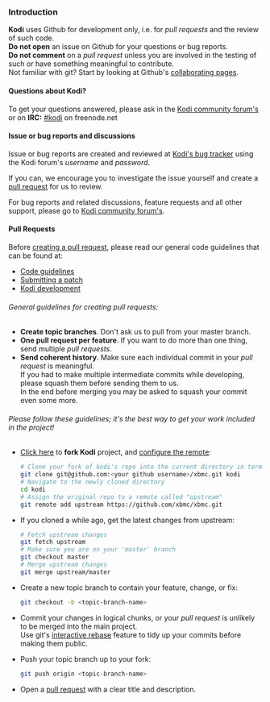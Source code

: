 ### Introduction

**Kodi** uses Github for development only, i.e. for *pull requests* and the review of such code.  
**Do not open** an issue on Github for your questions or bug reports.  
**Do not comment** on a *pull request* unless you are involved in the testing of such or have something meaningful to contribute.  
Not familiar with git? Start by looking at Github's [collaborating pages](https://help.github.com/categories/collaborating/).

#### Questions about Kodi?

To get your questions answered, please ask in the [Kodi community forum's](http://forum.kodi.tv/) or on **IRC:** [#kodi](http://webchat.freenode.net?nick=kodi-contrib&channels=%23kodi&prompt=1&uio=OT10cnVlde) on freenode.net

#### Issue or bug reports and discussions

Issue or bug reports are created and reviewed at [Kodi's bug tracker](http://trac.kodi.tv) using the Kodi forum's *username* and *password*.

If you can, we encourage you to investigate the issue yourself and create a [pull request](https://help.github.com/articles/creating-a-pull-request/) for us to review.

For bug reports and related discussions, feature requests and all other support, please go to [Kodi community forum's](http://forum.kodi.tv/).

#### Pull Requests

Before [creating a pull request](https://help.github.com/articles/creating-a-pull-request/), please read our general code guidelines that can be found at:

- [Code guidelines](http://kodi.wiki/view/Official:Code_guidelines_and_formatting_conventions)
- [Submitting a patch](http://kodi.wiki/view/HOW-TO_submit_a_patch)
- [Kodi development](http://kodi.wiki/view/Development)

###### General guidelines for creating pull requests:
- **Create topic branches**. Don't ask us to pull from your master branch. 
- **One pull request per feature**. If you want to do more than one thing, send multiple *pull requests*. 
- **Send coherent history**. Make sure each individual commit in your *pull
  request* is meaningful.  
  If you had to make multiple intermediate commits while developing, please squash them before sending them to us.  
  In the end before merging you may be asked to squash your commit even some more.

###### Please follow these guidelines; it's the best way to get your work included in the project!

- [Click here](https://github.com/xbmc/xbmc/fork/) to **fork Kodi** project,
   and [configure the remote](https://help.github.com/articles/configuring-a-remote-for-a-fork/):

   ```bash
   # Clone your fork of kodi's repo into the current directory in terminal
   git clone git@github.com:<your github username>/xbmc.git kodi
   # Navigate to the newly cloned directory
   cd kodi
   # Assign the original repo to a remote called "upstream"
   git remote add upstream https://github.com/xbmc/xbmc.git
   ```

- If you cloned a while ago, get the latest changes from upstream:

   ```bash
   # Fetch upstream changes
   git fetch upstream
   # Make sure you are on your 'master' branch
   git checkout master
   # Merge upstream changes
   git merge upstream/master
   ```

- Create a new topic branch to contain your feature, change, or fix:

   ```bash
   git checkout -b <topic-branch-name>
   ```

- Commit your changes in logical chunks, or your *pull request* is unlikely to be merged into the main project.  
   Use git's [interactive rebase](https://help.github.com/articles/interactive-rebase)
   feature to tidy up your commits before making them public.

- Push your topic branch up to your fork:

   ```bash
   git push origin <topic-branch-name>
   ```

-  Open a [pull request](https://help.github.com/articles/using-pull-requests) with a 
   clear title and description.
